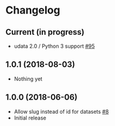 # Changelog

## Current (in progress)

- udata 2.0 / Python 3 support [#95](https://github.com/opendatateam/udata-recommendations/pull/95)

## 1.0.1 (2018-08-03)

- Nothing yet

## 1.0.0 (2018-06-06)

- Allow slug instead of id for datasets [#8](https://github.com/opendatateam/udata-recommendations/pull/8)
- Initial release
